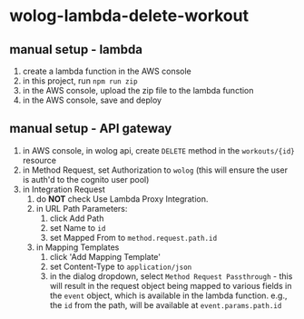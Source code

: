 # wolog-lambda-delete-workout

## manual setup - lambda
1. create a lambda function in the AWS console
1. in this project, run `npm run zip`
1. in the AWS console, upload the zip file to the lambda function
1. in the AWS console, save and deploy

## manual setup - API gateway
1. in AWS console, in wolog api, create `DELETE` method in the `workouts/{id}` resource
1. in Method Request, set Authorization to `wolog` (this will ensure the user is auth'd to the cognito user pool)
1. in Integration Request
   1. do **NOT** check Use Lambda Proxy Integration.
   1. in URL Path Parameters: 
      1. click Add Path
      1. set Name to `id`
      1. set Mapped From to `method.request.path.id`
   1. in Mapping Templates
      1. click 'Add Mapping Template'
      1. set Content-Type to `application/json`
      1. in the dialog dropdown, select `Method Request Passthrough` - this will result in the request object being mapped to various fields in the `event` object, which is available in the lambda function.  e.g., the `id` from the path, will be available at `event.params.path.id`

